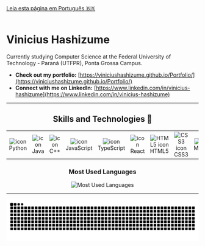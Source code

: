 <div align="left">
  <a href="README.md">Leia esta página em Português 🇧🇷</a>
</div>
<br>

# Vinicius Hashizume

Currently studying Computer Science at the Federal University of Technology - Paraná (UTFPR), Ponta Grossa Campus.

- **Check out my portfolio:** [https://viniciushashizume.github.io/Portfolio/](https://viniciushashizume.github.io/Portfolio/)
- **Connect with me on LinkedIn:** [https://www.linkedin.com/in/vinicius-hashizume](https://www.linkedin.com/in/vinicius-hashizume)

---

<h2 align="center">Skills and Technologies 🚀</h2>
<div align="center">
  <table>
    <tr>
      <td align="center" width="96">
        <img src="https://techstack-generator.vercel.app/python-icon.svg" alt="icon" width="65" height="65" />
        <br>Python
      </td>
      <td align="center" width="96">
        <img src="https://techstack-generator.vercel.app/java-icon.svg" alt="icon" width="65" height="65" />
        <br>Java
      </td>
      <td align="center" width="96">
        <img src="https://techstack-generator.vercel.app/cpp-icon.svg" alt="icon" width="65" height="65" />
        <br>C++
      </td>
      <td align="center" width="96">
        <img src="https://techstack-generator.vercel.app/js-icon.svg" alt="icon" width="65" height="65" />
        <br>JavaScript
      </td>
      <td align="center" width="96">
        <img src="https://techstack-generator.vercel.app/ts-icon.svg" alt="icon" width="65" height="65" />
        <br>TypeScript
      </td>
      <td align="center" width="96">
        <img src="https://techstack-generator.vercel.app/react-icon.svg" alt="icon" width="65" height="65" />
        <br>React
      </td>
      <td align="center" width="96">
        <img src="https://cdn.jsdelivr.net/gh/devicons/devicon/icons/html5/html5-original.svg" alt="HTML5 icon" width="65" height="65" />
        <br>HTML5
      </td>
      <td align="center" width="96">
        <img src="https://cdn.jsdelivr.net/gh/devicons/devicon/icons/css3/css3-original.svg" alt="CSS3 icon" width="65" height="65" />
        <br>CSS3
      </td>
      <td align="center" width="96">
        <img src="https://techstack-generator.vercel.app/mysql-icon.svg" alt="icon" width="65" height="65" />
        <br>MySQL
      </td>
      <td align="center" width="96">
        <img src="https://techstack-generator.vercel.app/github-icon.svg" width="65" height="65" alt="Git" />
        <br>Git
      </td>
    </tr>
  </table>
</div>

<div align="center">
  <h3>Most Used Languages</h3>
  <img src="https://github-readme-stats.vercel.app/api/top-langs/?username=viniciushashizume&layout=compact&locale=en&theme=vision-friendly-dark" alt="Most Used Languages"/>
</div>

---

<div align="center">
  <picture>
    <source media="(prefers-color-scheme: dark)" srcset="https://github.com/viniciushashizume/viniciushashizume/blob/output/github-snake-dark.svg" />
    <source media="(prefers-color-scheme: light)" srcset="https://github.com/viniciushashizume/viniciushashizume/blob/output/github-snake.svg" />
    <img alt="snake" src="https://github.com/viniciushashizume/viniciushashizume/blob/output/github-snake.svg" />
  </picture>
</div>
